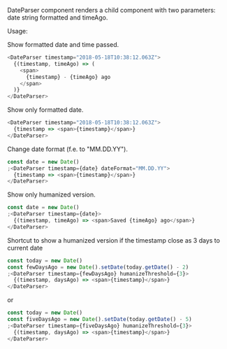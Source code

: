 DateParser component renders a child component with two parameters: date string formatted and timeAgo.

Usage:

Show formatted date and time passed.

```js
<DateParser timestamp="2018-05-18T10:38:12.063Z">
  {(timestamp, timeAgo) => (
    <span>
      {timestamp} - {timeAgo} ago
    </span>
  )}
</DateParser>
```

Show only formatted date.

```js
<DateParser timestamp="2018-05-18T10:38:12.063Z">
  {timestamp => <span>{timestamp}</span>}
</DateParser>
```

Change date format (f.e. to "MM.DD.YY").

```js
const date = new Date()
;<DateParser timestamp={date} dateFormat="MM.DD.YY">
  {timestamp => <span>{timestamp}</span>}
</DateParser>
```

Show only humanized version.

```js
const date = new Date()
;<DateParser timestamp={date}>
  {(timestamp, timeAgo) => <span>Saved {timeAgo} ago</span>}
</DateParser>
```

Shortcut to show a humanized version if the timestamp close as 3 days to current date

```js
const today = new Date()
const fewDaysAgo = new Date().setDate(today.getDate() - 2)
;<DateParser timestamp={fewDaysAgo} humanizeThreshold={3}>
  {(timestamp, daysAgo) => <span>{timestamp}</span>}
</DateParser>
```

or

```js
const today = new Date()
const fiveDaysAgo = new Date().setDate(today.getDate() - 5)
;<DateParser timestamp={fiveDaysAgo} humanizeThreshold={3}>
  {(timestamp, daysAgo) => <span>{timestamp}</span>}
</DateParser>
```
